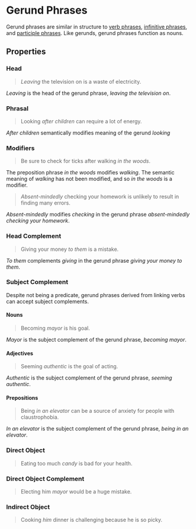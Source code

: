 # Gerund Phrases
<!-- +elementInfo -->
<!-- !gerundPhrase -->
Gerund phrases are similar in structure to [verb phrases](/element/verb-phrase), [infinitive phrases](/element/infinitive-phrase), and [participle phrases](/element/participle-phrase). Like gerunds, gerund phrases function as nouns.
<!-- !gerundPhrase -->

## Properties
<!-- +propertySummary -->

### Head
> *Leaving* the television on is a waste of electricity.
<!-- .caption -->
*Leaving* is the head of the gerund phrase, *leaving the television on*.

### Phrasal
> Looking *after children* can require a lot of energy.
<!-- .caption -->
*After children* semantically modifies meaning of the gerund *looking*

### Modifiers
> Be sure to check for ticks after walking *in the woods*.
<!-- .caption -->
The preposition phrase *in the woods* modifies *walking*. The semantic meaning of *walking* has not been modified, and so *in the woods* is a modifier.

> *Absent-mindedly* checking your homework is unlikely to result in finding many errors.
<!-- .caption -->
*Absent-mindedly* modifies *checking* in the gerund phrase *absent-mindedly checking your homework*.

### Head Complement
> Giving your money *to them* is a mistake.
<!-- .caption -->
*To them* complements *giving* in the gerund phrase *giving your money to them*.

### Subject Complement
Despite not being a predicate, gerund phrases derived from linking verbs can accept subject complements.

#### Nouns
> Becoming *mayor* is his goal.
<!-- .caption -->
*Mayor* is the subject complement of the gerund phrase, *becoming mayor*.

#### Adjectives
> Seeming *authentic* is the goal of acting.
<!-- .caption -->
*Authentic* is the subject complement of the gerund phrase, *seeming authentic*.

#### Prepositions
> Being *in an elevator* can be a source of anxiety for people with claustrophobia.
<!-- .caption -->
*In an elevator* is the subject complement of the gerund phrase, *being in an elevator*.

### Direct Object
> Eating too much *candy* is bad for your health.

### Direct Object Complement
> Electing him *mayor* would be a huge mistake.

### Indirect Object
> Cooking *him* dinner is challenging because he is so picky.